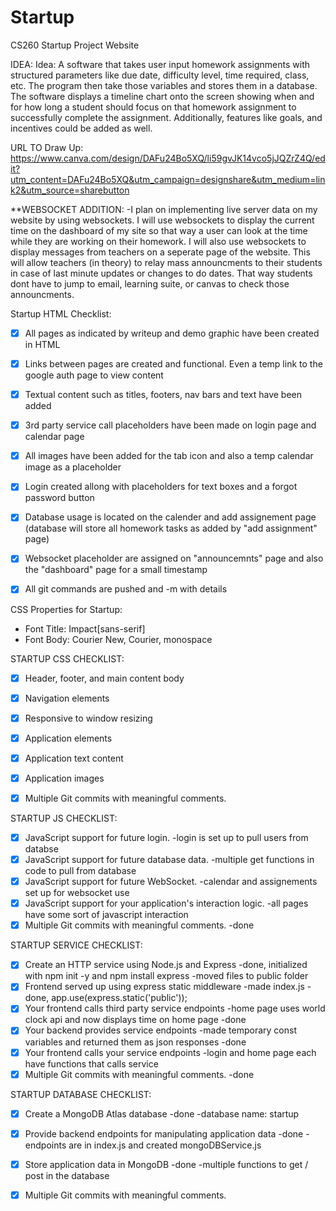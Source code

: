 # Startup
CS260 Startup Project Website

IDEA: Idea: A software that takes user input homework assignments with structured parameters like due date, difficulty level, time required, class, etc. The program then take those variables and stores them in a database. The software displays a timeline chart onto the screen showing when and for how long a student should focus on that homework assignment to successfully complete the assignment. Additionally, features like goals, and incentives could be added as well.

URL TO Draw Up: https://www.canva.com/design/DAFu24Bo5XQ/li59gvJK14vco5jJQZrZ4Q/edit?utm_content=DAFu24Bo5XQ&utm_campaign=designshare&utm_medium=link2&utm_source=sharebutton

**WEBSOCKET ADDITION:
-I plan on implementing live server data on my website by using websockets. I will use websockets to display the current time on the dashboard of my site so that way a user
can look at the time while they are working on their homework. I will also use websockets to display messages from teachers on a seperate page of the website. This will allow teachers (in theory) to relay mass announcments to their students in case of last minute updates or changes to do dates. That way students dont have to jump to email, learning suite, or canvas to check those announcments.


Startup HTML Checklist:
- [x] All pages as indicated by writeup and demo graphic have been created in HTML
- [x] Links between pages are created and functional. Even a temp link to the google auth page to view content
- [x] Textual content such as titles, footers, nav bars and text have been added
- [x] 3rd party service call placeholders have been made on login page and calendar page
- [x] All images have been added for the tab icon and also a temp calendar image as a placeholder
- [x] Login created allong with placeholders for text boxes and a forgot password button
- [x] Database usage is located on the calender and add assignement page (database will store all homework tasks as added by "add assignment" page)
- [x] Websocket placeholder are assigned on "announcemnts" page and also the "dashboard" page for a small timestamp
- [x] All git commands are pushed and -m with details


CSS Properties for Startup:
- Font Title: Impact[sans-serif]
- Font Body:  Courier New, Courier, monospace


STARTUP CSS CHECKLIST:
- [x] Header, footer, and main content body
- [x] Navigation elements
- [x] Responsive to window resizing
- [x] Application elements
- [x] Application text content
- [x] Application images
- [x] Multiple Git commits with meaningful comments.


STARTUP JS CHECKLIST:
- [x] JavaScript support for future login.
    -login is set up to pull users from databse
- [x] JavaScript support for future database data.
    -multiple get functions in code to pull from database
- [x] JavaScript support for future WebSocket.
    -calendar and assignements set up for websocket use
- [x] JavaScript support for your application's interaction logic.
    -all pages have some sort of javascript interaction
- [x] Multiple Git commits with meaningful comments.
    -done

STARTUP SERVICE CHECKLIST:
- [x] Create an HTTP service using Node.js and Express
        -done, initialized with npm init -y and npm install express
        -moved files to public folder
- [x] Frontend served up using express static middleware
        -made index.js
        -done, app.use(express.static('public'));
- [x] Your frontend calls third party service endpoints
        -home page uses world clock api and now displays time on home page
        -done
- [x] Your backend provides service endpoints
        -made temporary const variables and returned them as json responses
        -done
- [x] Your frontend calls your service endpoints
        -login and home page each have functions that calls service
- [x] Multiple Git commits with meaningful comments.
        -done

STARTUP DATABASE CHECKLIST:
- [x] Create a MongoDB Atlas database
        -done
        -database name: startup
- [x] Provide backend endpoints for manipulating application data
        -done
        -endpoints are in index.js and created mongoDBService.js
- [x] Store application data in MongoDB
        -done
        -multiple functions to get / post in the database
- [x] Multiple Git commits with meaningful comments.






